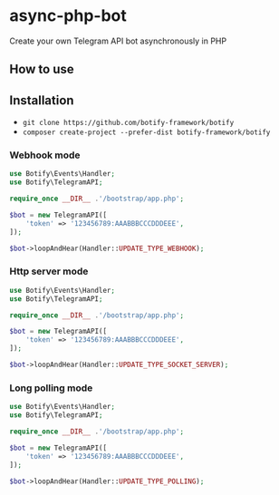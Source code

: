 # async-php-bot

Create your own Telegram API bot asynchronously in PHP

## How to use

## Installation

- ``` git clone https://github.com/botify-framework/botify ```
- ``` composer create-project --prefer-dist botify-framework/botify ```

### Webhook mode

```php
use Botify\Events\Handler;
use Botify\TelegramAPI;

require_once __DIR__ .'/bootstrap/app.php';

$bot = new TelegramAPI([
    'token' => '123456789:AAABBBCCCDDDEEE',
]);

$bot->loopAndHear(Handler::UPDATE_TYPE_WEBHOOK);
```

### Http server mode

```php
use Botify\Events\Handler;
use Botify\TelegramAPI;

require_once __DIR__ .'/bootstrap/app.php';

$bot = new TelegramAPI([
    'token' => '123456789:AAABBBCCCDDDEEE',
]);

$bot->loopAndHear(Handler::UPDATE_TYPE_SOCKET_SERVER);
```

### Long polling mode

```php
use Botify\Events\Handler;
use Botify\TelegramAPI;

require_once __DIR__ .'/bootstrap/app.php';

$bot = new TelegramAPI([
    'token' => '123456789:AAABBBCCCDDDEEE',
]);

$bot->loopAndHear(Handler::UPDATE_TYPE_POLLING);
```